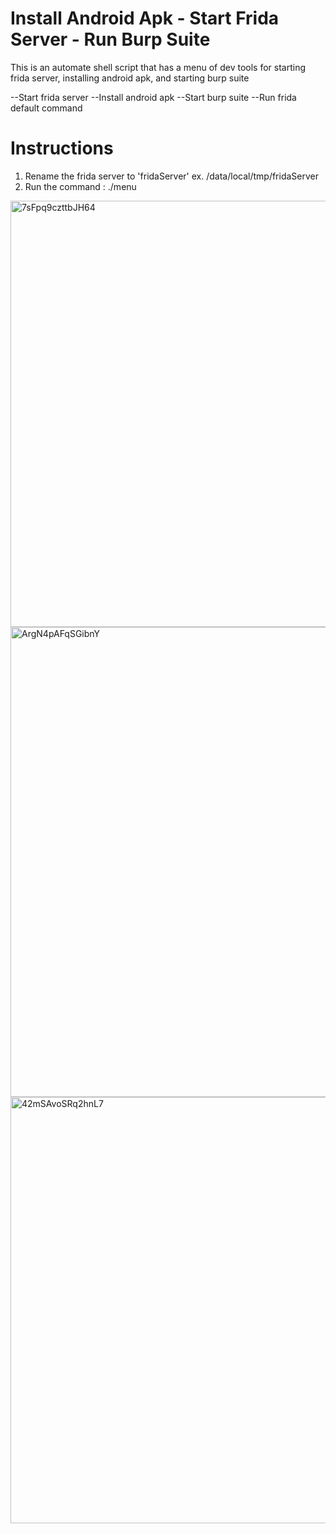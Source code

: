 # Install Android Apk - Start Frida Server - Run Burp Suite
This is an automate shell script that has a menu of dev tools for starting frida server, installing android apk, and starting burp suite

--Start frida server
--Install android apk
--Start burp suite
--Run frida default command

# Instructions

1) Rename the frida server to 'fridaServer' ex. /data/local/tmp/fridaServer
2) Run the command : ./menu 

<img width="682" alt="7sFpq9czttbJH64" src="https://user-images.githubusercontent.com/4541512/160807680-e114b074-7e51-4119-b8dd-6ac2454fcc5a.png">

<img width="752" alt="ArgN4pAFqSGibnY" src="https://user-images.githubusercontent.com/4541512/161032485-cf74ed29-b585-4e88-a33d-fa654580a989.png">

<img width="682" alt="42mSAvoSRq2hnL7" src="https://user-images.githubusercontent.com/4541512/160807781-d139b805-fa0a-485e-b385-3ee8766b81de.png">
